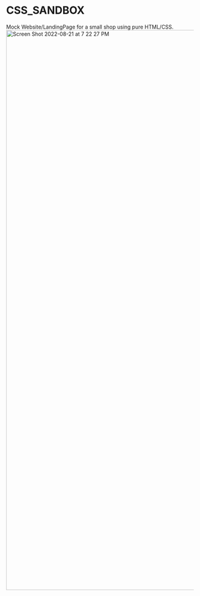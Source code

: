 # CSS_SANDBOX

Mock Website/LandingPage for a small shop using pure HTML/CSS.
<img width="1505" alt="Screen Shot 2022-08-21 at 7 22 27 PM" src="https://user-images.githubusercontent.com/70528966/185815220-cd7d2c75-2735-48fe-86f0-c0cd49f3aa3a.png">
